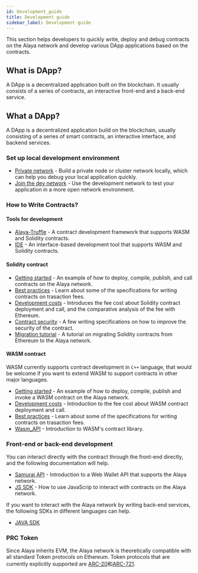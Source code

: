 ```yaml
---
id: Development_guide
title: Development guide
sidebar_label: Development guide
---
```

This section helps developers to quickly write, deploy and debug contracts on the Alaya network and develop various DApp applications based on the contracts.

## What is DApp?

A DApp is a decentralized application built on the blockchain. It usually consists of a series of contracts, an interactive front-end and a back-end service.

## What a DApp?

A DApp is a decentralized application build on the blockchain, usually consisting of a series of smart contracts, an interactive interface, and backend services.

### Set up local development environment

- [Private network](/alaya-devdocs/en/Private_network) - Build a private node or cluster network locally, which can help you debug your local application quickly.
- [Join the dev network](/alaya-devdocs/en/Join_the_dev_network) - Use the development network to test your application in a more open network environment.

### How to Write Contracts?

#### Tools for development

- [Alaya-Truffle](/alaya-devdocs/en/Alaya-Truffle) - A contract development framework that supports WASM and Solidity contracts.
- [IDE](/alaya-devdocs/en/IDE) - An interface-based development tool that supports WASM and Solidity contracts.

#### Solidity contract

- [Getting started](/alaya-devdocs/en/Solidity_Getting_started) - An example of how to deploy, compile, publish, and call contracts on the Alaya network.
- [Best practices](/alaya-devdocs/en/Solidity_Best_practices/) - Learn about some of the specifications for writing contracts on trasaction fees.
- [Development costs](/alaya-devdocs/en/Solidity_Development_costs) - Introduces the fee cost about Solidity contract deployment and call, and the comparative analysis of the fee with Ethereum.
- [Contract security](/alaya-devdocs/en/Solidity_Contract_security) - A few writing specifications on how to improve the security of the contract.
- [Migration tutorial](/alaya-devdocs/en/Solidity_Migration_tutorial) - A tutorial on migrating Solidity contracts from Ethereum to the Alaya network.

#### WASM contract

WASM currently supports contract development in `C++` language, that would be welcome if you want to extend WASM to support contracts in other major languages.

- [Getting started](/alaya-devdocs/en/Wasm_Getting_started) - An example of how to deploy, compile, publish and invoke a WASM contract on the Alaya network.
- [Development costs](/alaya-devdocs/en/Wasm_Development_costs) - Introduction to the fee cost about WASM contract deployment and call.
- [Best practices](/alaya-devdocs/en/Wasm_Best_practices) - Learn about some of the specifications for writing contracts on trasaction fees.
- [Wasm_API](/alaya-devdocs/en/Wasm_API) - Introduction to WASM's contract library.

### Front-end or back-end development

You can interact directly with the contract through the front-end directly, and the following documentation will help.

- [Samurai API](/alaya-devdocs/en/Samurai_API) - Introduction to a Web Wallet API that supports the Alaya network.
- [JS SDK](/alaya-devdocs/en/JS_SDK) - How to use JavaScrip to interact with contracts on the Alaya network.

If you want to interact with the Alaya network by writing back-end services, the following SDKs in different languages can help.

- [JAVA SDK](/alaya-devdocs/en/Java_SDK)

### PRC Token

Since Alaya inherits EVM, the Alaya network is theoretically compatible with all standard Token protocols on Ethereum. Token protocols that are currently explicitly supported are [ARC-20](/alaya-devdocs/en/ARC20)和[ARC-721](/alaya-devdocs/en/ARC721).

